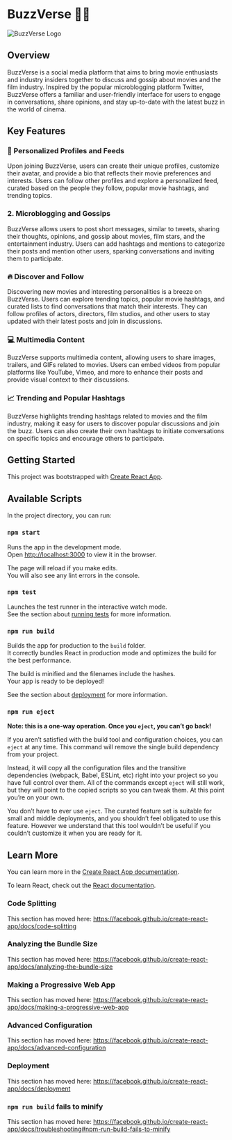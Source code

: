 # BuzzVerse 🍿🌟

![BuzzVerse Logo](buzzverse-logo.png)

## Overview

BuzzVerse is a social media platform that aims to bring movie enthusiasts and industry insiders together to discuss and gossip about movies and the film industry. Inspired by the popular microblogging platform Twitter, BuzzVerse offers a familiar and user-friendly interface for users to engage in conversations, share opinions, and stay up-to-date with the latest buzz in the world of cinema.

## Key Features

### 💫 Personalized Profiles and Feeds

Upon joining BuzzVerse, users can create their unique profiles, customize their avatar, and provide a bio that reflects their movie preferences and interests. Users can follow other profiles and explore a personalized feed, curated based on the people they follow, popular movie hashtags, and trending topics.

### 2. Microblogging and Gossips

BuzzVerse allows users to post short messages, similar to tweets, sharing their thoughts, opinions, and gossip about movies, film stars, and the entertainment industry. Users can add hashtags and mentions to categorize their posts and mention other users, sparking conversations and inviting them to participate.
### 🔥 Discover and Follow

Discovering new movies and interesting personalities is a breeze on BuzzVerse. Users can explore trending topics, popular movie hashtags, and curated lists to find conversations that match their interests. They can follow profiles of actors, directors, film studios, and other users to stay updated with their latest posts and join in discussions.

### 💻 Multimedia Content

BuzzVerse supports multimedia content, allowing users to share images, trailers, and GIFs related to movies. Users can embed videos from popular platforms like YouTube, Vimeo, and more to enhance their posts and provide visual context to their discussions.

### 📈 Trending and Popular Hashtags

BuzzVerse highlights trending hashtags related to movies and the film industry, making it easy for users to discover popular discussions and join the buzz. Users can also create their own hashtags to initiate conversations on specific topics and encourage others to participate.

## Getting Started

This project was bootstrapped with [Create React App](https://github.com/facebook/create-react-app).

## Available Scripts

In the project directory, you can run:

### `npm start`

Runs the app in the development mode.<br />
Open [http://localhost:3000](http://localhost:3000) to view it in the browser.

The page will reload if you make edits.<br />
You will also see any lint errors in the console.

### `npm test`

Launches the test runner in the interactive watch mode.<br />
See the section about [running tests](https://facebook.github.io/create-react-app/docs/running-tests) for more information.

### `npm run build`

Builds the app for production to the `build` folder.<br />
It correctly bundles React in production mode and optimizes the build for the best performance.

The build is minified and the filenames include the hashes.<br />
Your app is ready to be deployed!

See the section about [deployment](https://facebook.github.io/create-react-app/docs/deployment) for more information.

### `npm run eject`

**Note: this is a one-way operation. Once you `eject`, you can’t go back!**

If you aren’t satisfied with the build tool and configuration choices, you can `eject` at any time. This command will remove the single build dependency from your project.

Instead, it will copy all the configuration files and the transitive dependencies (webpack, Babel, ESLint, etc) right into your project so you have full control over them. All of the commands except `eject` will still work, but they will point to the copied scripts so you can tweak them. At this point you’re on your own.

You don’t have to ever use `eject`. The curated feature set is suitable for small and middle deployments, and you shouldn’t feel obligated to use this feature. However we understand that this tool wouldn’t be useful if you couldn’t customize it when you are ready for it.

## Learn More

You can learn more in the [Create React App documentation](https://facebook.github.io/create-react-app/docs/getting-started).

To learn React, check out the [React documentation](https://reactjs.org/).

### Code Splitting

This section has moved here: https://facebook.github.io/create-react-app/docs/code-splitting

### Analyzing the Bundle Size

This section has moved here: https://facebook.github.io/create-react-app/docs/analyzing-the-bundle-size

### Making a Progressive Web App

This section has moved here: https://facebook.github.io/create-react-app/docs/making-a-progressive-web-app

### Advanced Configuration

This section has moved here: https://facebook.github.io/create-react-app/docs/advanced-configuration

### Deployment

This section has moved here: https://facebook.github.io/create-react-app/docs/deployment

### `npm run build` fails to minify

This section has moved here: https://facebook.github.io/create-react-app/docs/troubleshooting#npm-run-build-fails-to-minify

